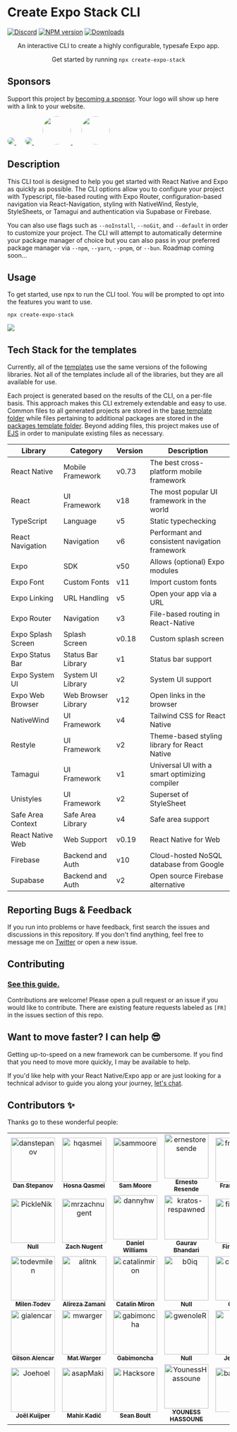 # Create Expo Stack CLI

[![Discord](https://img.shields.io/discord/1173879003191459860?color=%235865F2&label=Discord&logo=discord&logoColor=%23fff)](https://expostack.dev/discord) [![NPM version][npm-image]][npm-url]
[![Downloads][downloads-image]][npm-url]

<p align="center">
  An interactive CLI to create a highly configurable, typesafe Expo app.
</p>

<p align="center">
  Get started by running <code>npx create-expo-stack</code>

## Sponsors

Support this project by <a href="https://github.com/sponsors/danstepanov" target="_blank">becoming a sponsor</a>. Your logo will show up here with a link to your website.

<a href="https://galaxies.dev/" target="_blank" style="margin-top: 10px;margin-right: 10px; margin-bottom: 10px;" >
  <img src="https://expostack.dev/galaxies-logo.svg"  style="border-radius: 50%;">
</a>
<a href="https://expo.dev/" target="_blank" style="margin: 10px;">
  <img src="https://expostack.dev/expo-logo.svg"  style="border-radius: 50%;">
</a>
<a href="https://github.com/derkweijers" target="_blank" style="margin: 10px;">
  <img src="https://avatars.githubusercontent.com/u/11644998?v=4" height="64" width="64" style="border-radius: 50%;">
</a>
<a href="https://paradigmpost.com" target="_blank" style="margin: 10px;">
  <img src="https://expostack.dev/paradigmpost.png" height="64" width="64" style="border-radius: 50%;">
</a>

## Description

This CLI tool is designed to help you get started with React Native and Expo as quickly as possible. The CLI options allow you to configure your project with Typescript, file-based routing with Expo Router, configuration-based navigation via React-Navigation, styling with NativeWind, Restyle, StyleSheets, or Tamagui and authentication via Supabase or Firebase.

You can also use flags such as `--noInstall`, `--noGit`, and `--default` in order to customize your project. The CLI will attempt to automatically determine your package manager of choice but you can also pass in your preferred package manager via `--npm`, `--yarn`, `--pnpm`, or `--bun`. Roadmap coming soon...

## Usage

To get started, use npx to run the CLI tool. You will be prompted to opt into the features you want to use.

`npx create-expo-stack`

<img src="https://github.com/danstepanov/create-expo-stack/assets/5482800/e709dd66-cb9b-463c-91f9-b842bb80585c" />

## Tech Stack for the templates

Currently, all of the [templates](https://github.com/danstepanov/create-expo-stack/tree/main/cli/src/templates) use the same versions of the following libraries. Not all of the templates include all of the libraries, but they are all available for use.

Each project is generated based on the results of the CLI, on a per-file basis. This approach makes this CLI extremely extendable and easy to use. Common files to all generated projects are stored in the [base template folder](https://github.com/danstepanov/create-expo-stack/tree/main/cli/src/templates/base) while files pertaining to additional packages are stored in the [packages template folder](https://github.com/danstepanov/create-expo-stack/tree/main/cli/src/templates/packages). Beyond adding files, this project makes use of [EJS](https://ejs.co/) in order to manipulate existing files as necessary.

| Library            | Category            | Version | Description                                    |
| ------------------ | ------------------- | ------- | ---------------------------------------------- |
| React Native       | Mobile Framework    | v0.73   | The best cross-platform mobile framework       |
| React              | UI Framework        | v18     | The most popular UI framework in the world     |
| TypeScript         | Language            | v5      | Static typechecking                            |
| React Navigation   | Navigation          | v6      | Performant and consistent navigation framework |
| Expo               | SDK                 | v50     | Allows (optional) Expo modules                 |
| Expo Font          | Custom Fonts        | v11     | Import custom fonts                            |
| Expo Linking       | URL Handling        | v5      | Open your app via a URL                        |
| Expo Router        | Navigation          | v3      | File-based routing in React-Native             |
| Expo Splash Screen | Splash Screen       | v0.18   | Custom splash screen                           |
| Expo Status Bar    | Status Bar Library  | v1      | Status bar support                             |
| Expo System UI     | System UI Library   | v2      | System UI support                              |
| Expo Web Browser   | Web Browser Library | v12     | Open links in the browser                      |
| NativeWind         | UI Framework        | v4      | Tailwind CSS for React Native                  |
| Restyle            | UI Framework        | v2      | Theme-based styling library for React Native   |
| Tamagui            | UI Framework        | v1      | Universal UI with a smart optimizing compiler  |
| Unistyles          | UI Framework        | v2      | Superset of StyleSheet                         |
| Safe Area Context  | Safe Area Library   | v4      | Safe area support                              |
| React Native Web   | Web Support         | v0.19   | React Native for Web                           |
| Firebase           | Backend and Auth    | v10     | Cloud-hosted NoSQL database from Google        |
| Supabase           | Backend and Auth    | v2      | Open source Firebase alternative               |

## Reporting Bugs & Feedback

If you run into problems or have feedback, first search the issues and discussions in this repository. If you don't find anything, feel free to message me on [Twitter](https://twitter.com/danstepanov) or open a new issue.

## Contributing

### [See this guide.](https://github.com/danstepanov/create-expo-stack/blob/main/contributing.md)

Contributions are welcome! Please open a pull request or an issue if you would like to contribute. There are existing feature requests labeled as `[FR]` in the issues section of this repo.

## Want to move faster? I can help 😎

Getting up-to-speed on a new framework can be cumbersome. If you find that you need to move more quickly, I may be available to help.

If you'd like help with your React Native/Expo app or are just looking for a technical advisor to guide you along your journey, [let's chat](https://twitter.com/danstepanov).

## Contributors ✨

Thanks go to these wonderful people:

<!-- readme: contributors -start -->
<table>
<tr>
    <td align="center">
        <a href="https://github.com/danstepanov">
            <img src="https://avatars.githubusercontent.com/u/5482800?v=4" width="100;" alt="danstepanov"/>
            <br />
            <sub><b>Dan Stepanov</b></sub>
        </a>
    </td>
    <td align="center">
        <a href="https://github.com/hqasmei">
            <img src="https://avatars.githubusercontent.com/u/39573679?v=4" width="100;" alt="hqasmei"/>
            <br />
            <sub><b>Hosna Qasmei</b></sub>
        </a>
    </td>
    <td align="center">
        <a href="https://github.com/sammoore">
            <img src="https://avatars.githubusercontent.com/u/2035492?v=4" width="100;" alt="sammoore"/>
            <br />
            <sub><b>Sam Moore</b></sub>
        </a>
    </td>
    <td align="center">
        <a href="https://github.com/ernestoresende">
            <img src="https://avatars.githubusercontent.com/u/55156145?v=4" width="100;" alt="ernestoresende"/>
            <br />
            <sub><b>Ernesto Resende</b></sub>
        </a>
    </td>
    <td align="center">
        <a href="https://github.com/frankcalise">
            <img src="https://avatars.githubusercontent.com/u/374022?v=4" width="100;" alt="frankcalise"/>
            <br />
            <sub><b>Frank Calise</b></sub>
        </a>
    </td>
    <td align="center">
        <a href="https://github.com/ludwig-pro">
            <img src="https://avatars.githubusercontent.com/u/62896243?v=4" width="100;" alt="ludwig-pro"/>
            <br />
            <sub><b>Ludwig</b></sub>
        </a>
    </td></tr>
<tr>
    <td align="center">
        <a href="https://github.com/PickleNik">
            <img src="https://avatars.githubusercontent.com/u/31113245?v=4" width="100;" alt="PickleNik"/>
            <br />
            <sub><b>Null</b></sub>
        </a>
    </td>
    <td align="center">
        <a href="https://github.com/mrzachnugent">
            <img src="https://avatars.githubusercontent.com/u/63797719?v=4" width="100;" alt="mrzachnugent"/>
            <br />
            <sub><b>Zach Nugent</b></sub>
        </a>
    </td>
    <td align="center">
        <a href="https://github.com/dannyhw">
            <img src="https://avatars.githubusercontent.com/u/3481514?v=4" width="100;" alt="dannyhw"/>
            <br />
            <sub><b>Daniel Williams</b></sub>
        </a>
    </td>
    <td align="center">
        <a href="https://github.com/kratos-respawned">
            <img src="https://avatars.githubusercontent.com/u/87561983?v=4" width="100;" alt="kratos-respawned"/>
            <br />
            <sub><b>Gaurav Bhandari</b></sub>
        </a>
    </td>
    <td align="center">
        <a href="https://github.com/finnbayer">
            <img src="https://avatars.githubusercontent.com/u/115630860?v=4" width="100;" alt="finnbayer"/>
            <br />
            <sub><b>Finn Bayer</b></sub>
        </a>
    </td>
    <td align="center">
        <a href="https://github.com/saimon24">
            <img src="https://avatars.githubusercontent.com/u/2514208?v=4" width="100;" alt="saimon24"/>
            <br />
            <sub><b>Simon Grimm</b></sub>
        </a>
    </td></tr>
<tr>
    <td align="center">
        <a href="https://github.com/todevmilen">
            <img src="https://avatars.githubusercontent.com/u/78319110?v=4" width="100;" alt="todevmilen"/>
            <br />
            <sub><b>Milen Todev</b></sub>
        </a>
    </td>
    <td align="center">
        <a href="https://github.com/alitnk">
            <img src="https://avatars.githubusercontent.com/u/35243344?v=4" width="100;" alt="alitnk"/>
            <br />
            <sub><b>Alireza Zamani</b></sub>
        </a>
    </td>
    <td align="center">
        <a href="https://github.com/catalinmiron">
            <img src="https://avatars.githubusercontent.com/u/2805320?v=4" width="100;" alt="catalinmiron"/>
            <br />
            <sub><b>Catalin Miron</b></sub>
        </a>
    </td>
    <td align="center">
        <a href="https://github.com/b0iq">
            <img src="https://avatars.githubusercontent.com/u/106549013?v=4" width="100;" alt="b0iq"/>
            <br />
            <sub><b>Null</b></sub>
        </a>
    </td>
    <td align="center">
        <a href="https://github.com/coyksdev">
            <img src="https://avatars.githubusercontent.com/u/19565694?v=4" width="100;" alt="coyksdev"/>
            <br />
            <sub><b>Gerald</b></sub>
        </a>
    </td>
    <td align="center">
        <a href="https://github.com/andrew-levy">
            <img src="https://avatars.githubusercontent.com/u/29075740?v=4" width="100;" alt="andrew-levy"/>
            <br />
            <sub><b>Andrew Levy</b></sub>
        </a>
    </td></tr>
<tr>
    <td align="center">
        <a href="https://github.com/gialencar">
            <img src="https://avatars.githubusercontent.com/u/11895696?v=4" width="100;" alt="gialencar"/>
            <br />
            <sub><b>Gilson Alencar</b></sub>
        </a>
    </td>
    <td align="center">
        <a href="https://github.com/mwarger">
            <img src="https://avatars.githubusercontent.com/u/686823?v=4" width="100;" alt="mwarger"/>
            <br />
            <sub><b>Mat Warger</b></sub>
        </a>
    </td>
    <td align="center">
        <a href="https://github.com/gabimoncha">
            <img src="https://avatars.githubusercontent.com/u/39256258?v=4" width="100;" alt="gabimoncha"/>
            <br />
            <sub><b>Gabimoncha</b></sub>
        </a>
    </td>
    <td align="center">
        <a href="https://github.com/gwenoleR">
            <img src="https://avatars.githubusercontent.com/u/10418241?v=4" width="100;" alt="gwenoleR"/>
            <br />
            <sub><b>Null</b></sub>
        </a>
    </td>
    <td align="center">
        <a href="https://github.com/boek">
            <img src="https://avatars.githubusercontent.com/u/1250545?v=4" width="100;" alt="boek"/>
            <br />
            <sub><b>Jeff Boek</b></sub>
        </a>
    </td>
    <td align="center">
        <a href="https://github.com/zamplyy">
            <img src="https://avatars.githubusercontent.com/u/26258710?v=4" width="100;" alt="zamplyy"/>
            <br />
            <sub><b>Joar Karlsson</b></sub>
        </a>
    </td></tr>
<tr>
    <td align="center">
        <a href="https://github.com/Joehoel">
            <img src="https://avatars.githubusercontent.com/u/31251240?v=4" width="100;" alt="Joehoel"/>
            <br />
            <sub><b>Joël Kuijper</b></sub>
        </a>
    </td>
    <td align="center">
        <a href="https://github.com/asapMaki">
            <img src="https://avatars.githubusercontent.com/u/30200380?v=4" width="100;" alt="asapMaki"/>
            <br />
            <sub><b>Mahir Kadić</b></sub>
        </a>
    </td>
    <td align="center">
        <a href="https://github.com/Hacksore">
            <img src="https://avatars.githubusercontent.com/u/996134?v=4" width="100;" alt="Hacksore"/>
            <br />
            <sub><b>Sean Boult</b></sub>
        </a>
    </td>
    <td align="center">
        <a href="https://github.com/YounessHassoune">
            <img src="https://avatars.githubusercontent.com/u/36106440?v=4" width="100;" alt="YounessHassoune"/>
            <br />
            <sub><b>YOUNESS HASSOUNE</b></sub>
        </a>
    </td>
    <td align="center">
        <a href="https://github.com/bautistaaa">
            <img src="https://avatars.githubusercontent.com/u/3660667?v=4" width="100;" alt="bautistaaa"/>
            <br />
            <sub><b>Null</b></sub>
        </a>
    </td>
    <td align="center">
        <a href="https://github.com/debugtheworldbot">
            <img src="https://avatars.githubusercontent.com/u/62830430?v=4" width="100;" alt="debugtheworldbot"/>
            <br />
            <sub><b>Pipizhu</b></sub>
        </a>
    </td></tr>
</table>
<!-- readme: contributors -end -->

[downloads-image]: https://img.shields.io/npm/dm/create-expo-stack?color=364fc7&logoColor=364fc7
[npm-url]: https://www.npmjs.com/package/create-expo-stack
[npm-image]: https://img.shields.io/npm/v/create-expo-stack?color=0b7285&logoColor=0b7285
